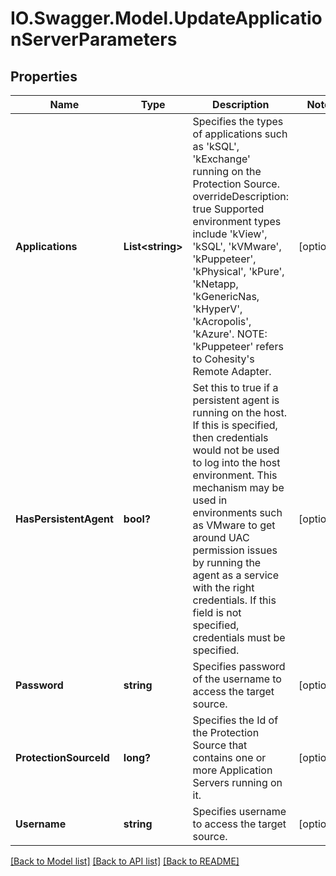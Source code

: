 # IO.Swagger.Model.UpdateApplicationServerParameters
## Properties

Name | Type | Description | Notes
------------ | ------------- | ------------- | -------------
**Applications** | **List&lt;string&gt;** | Specifies the types of applications such as &#39;kSQL&#39;, &#39;kExchange&#39; running on the Protection Source. overrideDescription: true Supported environment types include &#39;kView&#39;, &#39;kSQL&#39;, &#39;kVMware&#39;, &#39;kPuppeteer&#39;, &#39;kPhysical&#39;, &#39;kPure&#39;, &#39;kNetapp, &#39;kGenericNas, &#39;kHyperV&#39;, &#39;kAcropolis&#39;, &#39;kAzure&#39;. NOTE: &#39;kPuppeteer&#39; refers to Cohesity&#39;s Remote Adapter. | [optional] 
**HasPersistentAgent** | **bool?** | Set this to true if a persistent agent is running on the host. If this is specified, then credentials would not be used to log into the host environment. This mechanism may be used in environments such as VMware to get around UAC permission issues by running the agent as a service with the right credentials. If this field is not specified, credentials must be specified. | [optional] 
**Password** | **string** | Specifies password of the username to access the target source. | [optional] 
**ProtectionSourceId** | **long?** | Specifies the Id of the Protection Source that contains one or more Application Servers running on it. | [optional] 
**Username** | **string** | Specifies username to access the target source. | [optional] 

[[Back to Model list]](../README.md#documentation-for-models) [[Back to API list]](../README.md#documentation-for-api-endpoints) [[Back to README]](../README.md)

